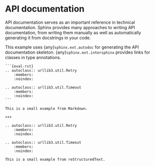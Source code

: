 # API documentation

API documentation serves as an important reference in technical documentation. Sphinx provides many approaches to writing API documentation, from writing them manually as well as automatically generating it from docstrings in your code.

This example uses {any}`sphinx.ext.autodoc` for generating the API documentation skeleton. {any}`sphinx.ext.intersphinx` provides links for classes in type annotations.

````{stm-demo}
```{eval-rst}
.. autoclass:: urllib3.util.Retry
    :members:
    :noindex:

.. autoclass:: urllib3.util.Timeout
    :members:
    :noindex:
```

This is a small example from Markdown.

+++

.. autoclass:: urllib3.util.Retry
    :members:
    :noindex:

.. autoclass:: urllib3.util.Timeout
    :members:
    :noindex:

This is a small example from reStructuredText.

````
